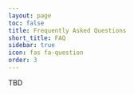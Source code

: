 ```yaml
---
layout: page
toc: false
title: Frequently Asked Questions
short_title: FAQ
sidebar: true
icon: fas fa-question
order: 3
---
```

TBD